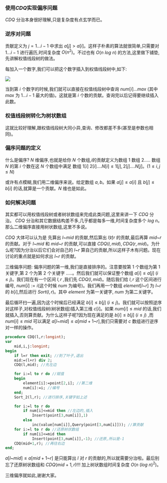 ### 使用$CDQ$实现偏序问题

$CDQ$ 分治本身很好理解,只是复杂度有点玄学而已。

### 逆序对问题

贡献定义为 $j=1...i-1$ 中求出 $a[j]>a[i]$。这样子朴素的算法就很简单,只需要对 $1...i-1$ 进行遍历,时间复杂度 $O(n^2)$。不过也有 $O(n\ log\ n)$ 的方法,这里做下铺垫,先讲解权值线段树的做法。

每加入一个数字,我们可以把这个数字插入到权值线段树中,如下:

![](https://i.loli.net/2018/08/29/5b86365187bf2.png)

当到第 $i$ 个数字的时候,我们就可以直接在权值线段树中查询 $num[i]...max$ (其中 $max$ 为 $1...i-1$ 最大的值)。这就是第 $i$ 个数的贡献。查询完以后记得要继续插入此数。

### 权值线段树转化为树状数组

这就比较好理解,跟权值线段树大同小异,查询、修改都差不多(甚至是参数也相同)。

### 偏序问题的定义

什么是偏序? $N$ 维偏序,也就是给你 $N$ 个数组,$i$的贡献定义为数组 $1$ 数组 $2.....$ 数组 $N$ 的第 $i$ 个数在这 $N$ 个数组中满足 数组 $1[i]$
 $2[i] .... N[i] \leq 1[j],2[j]....N[j]$。($1\leq i,j\leq N$)
 
或许有点模糊,我们用二维偏序来说。给定数组 $a,b$。如果 $a[j]\leq a[i]$ 且 $b[j]\leq b[i]$ 的话,就算是一个贡献。$N$ 维也是如此。

### 如何解决问题

其实都可以用权值线段树或者树状数组来完成此类问题,这里来讲一下 $CDQ$ 分治。 $CDQ$ 分治和其它数据结构差不多,几乎都是每多一维,时间复杂度多个 $log\ n$。那么二维偏序直接用树状数组,这里不多说。

$CDQ$ 大体可以认为是 先算出 $l$~$mid$ 的贡献,然后算出 $l$对$r$ 的贡献,最后再算 $mid$~$r$ 的贡献。对于 $l$~$mid$ 和 $mid$~$r$ 的贡献,可以直接 $CDQ(l,mid),CDQ(r,mid)$。为什么呢?因为分治以后它们会对自己的 $l$~$r$ 算自己的贡献,所以这样子木有问题。现在讨论的重点就是如何求出 $l$~$r$ 的贡献。

三维偏序问题: 偏序问题的第一维,我们是直接排序的。注意要按第 $1$ 个数组为第 $1$ 关键字,第 $2$ 个为第 $2$ 个关键字 $.....$。然后我们就可以保证整个数组 $a[i]\leq a[j]\ (i\leq j)$。我们现在有一个区间 $l,r$ ,我们先 $CDQ(l,mid)$。随后我们给 $l,r$ 这个区间进行编号, $num[i]:=i$(这个时候 $num$ 为编号)。我们再用一个数组 $element[l$~$r]$ 为 $l$~$r$ 的 $b[i]$,然后进行 $Sort(l,r)$。其中 $element$ 为第一关键字, $num$ 为第二关键字。

最后循环扫一遍,因为这个时候后已经满足 $b[i]\leq b[j]\ (i\leq j)$。我们就可以按照逆序对这样子,对权值线段树(树状数组)插入第三维 $c[i]$。如果 $num[i]\leq mid$ 的话,我们就插入,否则算贡献。为什么这样子呢?因为现在满足的是 $b[i]\leq b[j]\ (i\leq j)$ ,而 $num[i]\leq mid$ 可以满足 $a[l$~$mid]\leq a[mid+1$~$r]$,我们只需要对 $c$ 数组进行逆序对一样的操作。

```pascal
procedure CDQ(l,r:longint);
var
    mid,i,j:longint;
begin
    if l=r then exit; //到了叶子,退出
    mid:=(l+r) div 2;
    CDQ(l,mid); //先左边

    for i:=l to r do //赋值
    begin
        element[i]:=point[2,i]; //第二维
        num[i]:=i; //编号
    end;
    Sort_2(l,r); //进行排序,关键字如上述

    for i:=l to r do
        if num[i]<=mid then //左边的,插入
            Insert(point[3,num[i]],1)
        else
            inc(value[num[i]],Query(point[3,num[i]])); //算贡献
    for i:=l to r do //还原树状数组
        if num[i]<=mid then
            Insert(point[3,num[i]],-1); //还原,所以是-1
    CDQ(mid+1,r); //再往右边
end;
```

$a[l$~$mid]\leq a[mid+1$~$r]$ 是只能算出 $l$ 对 $r$ 的贡献的,所以就需要分治啦。最后别忘了还原树状数组和 $CDQ(mid+1,r)$!!! 加上树状数组时间复杂度 $O(n\ (log\ n)^2)$。

三维偏序就如此,谢谢大家。
